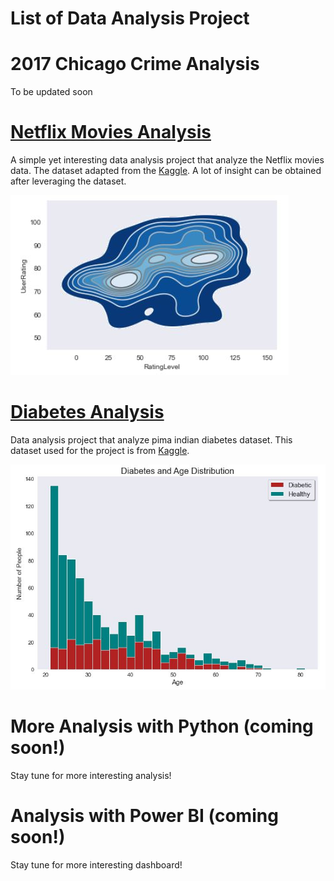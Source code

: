 # List of Data Analysis Project

# 2017 Chicago Crime Analysis
To be updated soon

# [Netflix Movies Analysis](https://github.com/aimanraz/netflix-analysis.git)
A simple yet interesting data analysis project that analyze the Netflix movies data. The dataset adapted from the [Kaggle](https://www.kaggle.com/chasewillden/netflix-shows). A lot of insight can be obtained after leveraging the dataset.

![](https://github.com/aimanraz/netflix-analysis/blob/main/Prev.JPG?raw=true)

# [Diabetes Analysis](https://github.com/aimanraz/diabetes-analysis.git)
Data analysis project that analyze pima indian diabetes dataset. This dataset used for the project is from [Kaggle](https://www.kaggle.com/uciml/pima-indians-diabetes-database).

![](https://github.com/aimanraz/diabetes-analysis/blob/main/histogram.JPG?raw=true)

# More Analysis with Python (coming soon!)
Stay tune for more interesting analysis! 

# Analysis with Power BI (coming soon!)
Stay tune for more interesting dashboard! 
